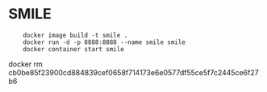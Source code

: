 # SMILE
```shell
    docker image build -t smile .
    docker run -d -p 8888:8888 --name smile smile
    docker container start smile
```

docker rm cb0be85f23900cd884839cef0658f714173e6e0577df55ce5f7c2445ce6f27b6
